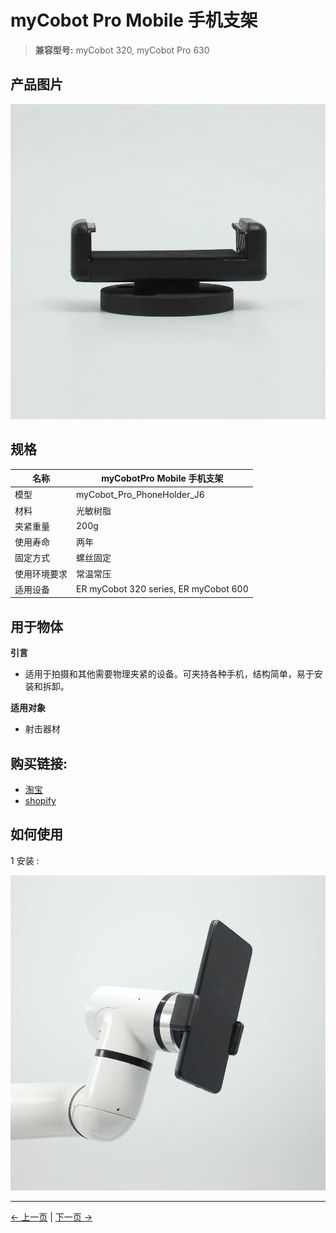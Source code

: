 # myCobot Pro Mobile 手机支架

> **兼容型号:** myCobot 320, myCobot Pro 630

## 产品图片

<img src="../../../resources/1-ProductIntroduction/1.4/1.4.4-Holder/2-PhoneHoldPro/myCobot_Pro_PhoneHolder_J6-4.jpg" alt="img-1" width="800" height=“auto” /> <br>

<!-- <img src="../../../resources/1-ProductIntroduction/1.4/1.4.4-Holder/2-PhoneHoldPro/myCobot_Pro_PhoneHolder_J6-2.jpg" alt="img-2" width="400" height="auto" />
<img src="../../../resources/1-ProductIntroduction/1.4/1.4.4-Holder/2-PhoneHoldPro/myCobot_Pro_PhoneHolder_J6-3.jpg" alt="img-2" width="400" height="auto" /> -->

## 规格

| **名称**     | **myCobotPro Mobile 手机支架**        |
| ------------ | ------------------------------------- |
| 模型         | myCobot_Pro_PhoneHolder_J6            |
| 材料         | 光敏树脂                              |
| 夹紧重量     | 200g                                  |
| 使用寿命     | 两年                                  |
| 固定方式     | 螺丝固定                              |
| 使用环境要求 | 常温常压                              |
| 适用设备     | ER myCobot 320 series, ER myCobot 600 |

## 用于物体

**引言**

- 适用于拍摄和其他需要物理夹紧的设备。可夹持各种手机，结构简单，易于安装和拆卸。

**适用对象**

- 射击器材

## 购买链接:

- [淘宝](https://shop504055678.taobao.com)
- [shopify](https://shop-elephantrobotics-com.translate.goog/collections/mycobot-pro-600/products/mycobot-pro-adaptive-gripper-black-white-for-mycobot-320-mycobot-pro-600-%E7%9A%84%E5%89%AF%E6%9C%AC?_x_tr_sl=auto&_x_tr_tl=zh-CN)

## 如何使用

1 安装 : <br>

<img src="../../../resources/1-ProductIntroduction/1.4/1.4.4-Holder/2-PhoneHoldPro/myCobot_Pro_PhoneHolder_J6-1.jpg" alt="img-1" width="800" height=“auto” /> <br>

---

[← 上一页](./2-PhoneHolderPro.md) | [下一页 →](../../../2-ProductFeature/2-ProductFeature.md)

